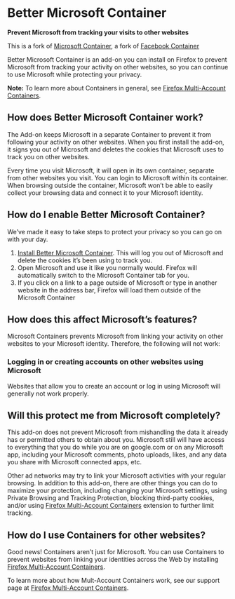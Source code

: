 # Better Microsoft Container

**Prevent Microsoft from tracking your visits to other websites**

This is a fork of [Microsoft Container](https://github.com/jschenke488/contain-microsoft), a fork of [Facebook Container](https://github.com/mozilla/contain-facebook)

Better Microsoft Container is an add-on you can install on Firefox to prevent Microsoft from tracking your activity on other websites, so you can continue to use Microsoft while protecting your privacy.

**Note:** To learn more about Containers in general, see [Firefox Multi-Account Containers](https://support.mozilla.org/kb/containers).

## How does Better Microsoft Container work?

The Add-on keeps Microsoft in a separate Container to prevent it from following your activity on other websites. When you first install the add-on, it signs you out of Microsoft and deletes the cookies that Microsoft uses to track you on other websites. 

Every time you visit Microsoft, it will open in its own container, separate from other websites you visit.  You can login to Microsoft within its container.  When browsing outside the container, Microsoft won’t be able to easily collect your browsing data and connect it to your Microsoft identity.

## How do I enable Better Microsoft Container?

We’ve made it easy to take steps to protect your privacy so you can go on with your day.

1. [Install Better Microsoft Container](#). This will log you out of Microsoft and delete the cookies it’s been using to track you.
2. Open Microsoft and use it like you normally would.  Firefox will automatically switch to the Microsoft Container tab for you.
3. If you click on a link to a page outside of Microsoft or type in another website in the address bar, Firefox will load them outside of the Microsoft Container

## How does this affect Microsoft’s features?

Microsoft Containers prevents Microsoft from linking your activity on other websites to your Microsoft identity. Therefore, the following will not work:

### Logging in or creating accounts on other websites using Microsoft

Websites that allow you to create an account or log in using Microsoft will generally not work properly.

## Will this protect me from Microsoft completely?

This add-on does not prevent Microsoft from mishandling the data it already has or permitted others to obtain about you. Microsoft still will have access to everything that you do while you are on google.com or on any Microsoft app, including your Microsoft comments, photo uploads, likes, and any data you share with Microsoft connected apps, etc.  

Other ad networks may try to link your Microsoft activities with your regular browsing. In addition to this add-on, there are other things you can do to maximize your protection, including changing your Microsoft settings, using Private Browsing and Tracking Protection, blocking third-party cookies, and/or using [Firefox Multi-Account Containers](https://addons.mozilla.org/firefox/addon/multi-account-containers/ ) extension to further limit tracking.

## How do I use Containers for other websites?

Good news! Containers aren’t just for Microsoft. You can use Containers to prevent websites from linking your identities across the Web by installing [Firefox Multi-Account Containers](https://addons.mozilla.org/firefox/addon/multi-account-containers/).

To learn more about how Mult-Account Containers work, see our support page at [Firefox Multi-Account Containers](https://addons.mozilla.org/firefox/addon/multi-account-containers/).
